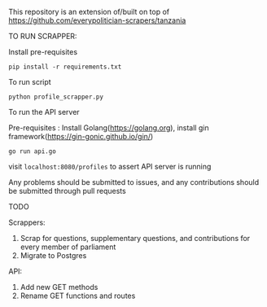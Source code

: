 This repository is an extension of/built on top of https://github.com/everypolitician-scrapers/tanzania


TO RUN SCRAPPER:

Install pre-requisites

```pip install -r requirements.txt```

To run script

```python profile_scrapper.py```


To run the API server

Pre-requisites : Install Golang(https://golang.org), install gin framework(https://gin-gonic.github.io/gin/)

```go run api.go```

visit ```localhost:8080/profiles``` to assert API server is running

Any problems should be submitted to issues, and any contributions should be submitted through pull requests


TODO

Scrappers:

1. Scrap for questions, supplementary questions, and contributions for every member of parliament
2. Migrate to Postgres


API:

1. Add new GET methods
2. Rename GET functions and routes
